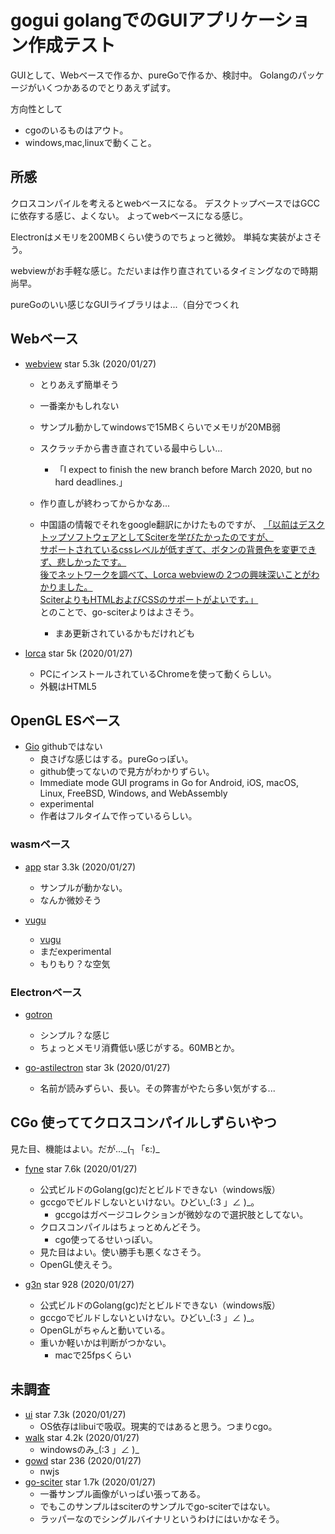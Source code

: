 # gogui golangでのGUIアプリケーション作成テスト

GUIとして、Webベースで作るか、pureGoで作るか、検討中。
Golangのパッケージがいくつかあるのでとりあえず試す。

方向性として
* cgoのいるものはアウト。
* windows,mac,linuxで動くこと。


## 所感

クロスコンパイルを考えるとwebベースになる。
デスクトップベースではGCCに依存する感じ、よくない。
よってwebベースになる感じ。

Electronはメモリを200MBくらい使うのでちょっと微妙。
単純な実装がよさそう。

webviewがお手軽な感じ。ただいまは作り直されているタイミングなので時期尚早。

pureGoのいい感じなGUIライブラリはよ...（自分でつくれ

## Webベース

* [webview](https://github.com/zserge/webview) star 5.3k (2020/01/27)
	* とりあえず簡単そう
	* 一番楽かもしれない
	* サンプル動かしてwindowsで15MBくらいでメモリが20MB弱
	* スクラッチから書き直されている最中らしい...
		* 「I expect to finish the new branch before March 2020, but no hard deadlines.」
	* 作り直しが終わってからかなあ...
	
	* 中国語の情報でそれをgoogle翻訳にかけたものですが、
	[「以前はデスクトップソフトウェアとしてSciterを学びたかったのですが、  
	サポートされているcssレベルが低すぎて、ボタンの背景色を変更できず、悲しかったです。  
	後でネットワークを調べて、Lorca webviewの 2つの興味深いことがわかりました。  
	SciterよりもHTMLおよびCSSのサポートがよいです。」](https://memory6181.top/post/2019-05-22/)  
	とのことで、go-sciterよりはよさそう。
		* まあ更新されているかもだけれども

* [lorca](github.com/zserge/lorca) star 5k (2020/01/27)
	* PCにインストールされているChromeを使って動くらしい。
	* 外観はHTML5

## OpenGL ESベース

* [Gio](https://git.sr.ht/~eliasnaur/gio) githubではない
	* 良さげな感じはする。pureGoっぽい。
	* github使ってないので見方がわかりずらい。
	* Immediate mode GUI programs in Go for Android, iOS, macOS, Linux, FreeBSD, Windows, and WebAssembly
	* experimental
	* 作者はフルタイムで作っているらしい。

### wasmベース

* [app](https://github.com/maxence-charriere/app) star 3.3k (2020/01/27)
	* サンプルが動かない。
	* なんか微妙そう

* [vugu](https://github.com/vugu/vugu)
	* [vugu](https://www.vugu.org/)
	* まだexperimental
	* もりもり？な空気


### Electronベース

* [gotron](https://github.com/Equanox/gotron)
	* シンプル？な感じ
	* ちょっとメモリ消費低い感じがする。60MBとか。

* [go-astilectron](https://github.com/asticode/go-astilectron) star 3k (2020/01/27)
	* 名前が読みずらい、長い。その弊害がやたら多い気がする...

## CGo 使っててクロスコンパイルしずらいやつ

見た目、機能はよい。だが...\_(┐「ε:)\_

* [fyne](https://github.com/fyne-io/fyne) star 7.6k (2020/01/27)
	* 公式ビルドのGolang(gc)だとビルドできない（windows版）
	* gccgoでビルドしないといけない。ひどい\_(:3 」∠ )\_。
		* gccgoはガベージコレクションが微妙なので選択肢としてない。
	* クロスコンパイルはちょっとめんどそう。
		* cgo使ってるせいっぽい。
	* 見た目はよい。使い勝手も悪くなさそう。
	* OpenGL使えそう。

* [g3n](https://github.com/g3n/engine) star 928 (2020/01/27)
	* 公式ビルドのGolang(gc)だとビルドできない（windows版）
	* gccgoでビルドしないといけない。ひどい\_(:3 」∠ )\_。
	* OpenGLがちゃんと動いている。
	* 重いか軽いかは判断がつかない。
		* macで25fpsくらい

## 未調査

* [ui](https://github.com/andlabs/ui) star 7.3k (2020/01/27)
	* OS依存はlibuiで吸収。現実的ではあると思う。つまりcgo。
* [walk](https://github.com/lxn/walk) star 4.2k (2020/01/27)
	* windowsのみ\_(:3 」∠ )\_
* [gowd](https://github.com/dtylman/gowd)  star 236 (2020/01/27)
	* nwjs
* [go-sciter](https://github.com/sciter-sdk/go-sciter) star 1.7k (2020/01/27)
	* 一番サンプル画像がいっぱい張ってある。
	* でもこのサンプルはsciterのサンプルでgo-sciterではない。
	* ラッパーなのでシングルバイナリというわけにはいかなそう。

